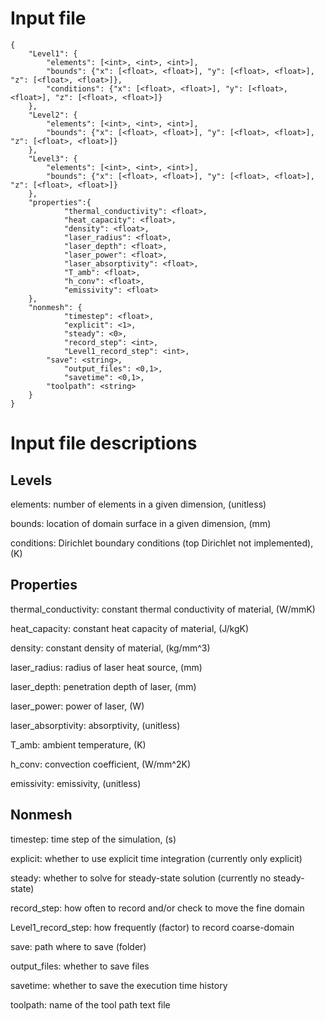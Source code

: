 # Input file
```
{
	"Level1": {
		"elements": [<int>, <int>, <int>],
		"bounds": {"x": [<float>, <float>], "y": [<float>, <float>], "z": [<float>, <float>]},
		"conditions": {"x": [<float>, <float>], "y": [<float>, <float>], "z": [<float>, <float>]}
	},
	"Level2": {
		"elements": [<int>, <int>, <int>],
		"bounds": {"x": [<float>, <float>], "y": [<float>, <float>], "z": [<float>, <float>]}
	},
	"Level3": {
		"elements": [<int>, <int>, <int>],
		"bounds": {"x": [<float>, <float>], "y": [<float>, <float>], "z": [<float>, <float>]}
	},
	"properties":{
	        "thermal_conductivity": <float>,
	        "heat_capacity": <float>,
	        "density": <float>,
	        "laser_radius": <float>,
	        "laser_depth": <float>,
	        "laser_power": <float>,
	        "laser_absorptivity": <float>,
	        "T_amb": <float>,
	        "h_conv": <float>,
	        "emissivity": <float>
	},
	"nonmesh": {
	        "timestep": <float>,
	        "explicit": <1>,
	        "steady": <0>,
	        "record_step": <int>,
	        "Level1_record_step": <int>,
		"save": <string>,
	        "output_files": <0,1>,
	        "savetime": <0,1>,
		"toolpath": <string>
	}
}
```
# Input file descriptions
## Levels
elements: number of elements in a given dimension, (unitless)

bounds: location of domain surface in a given dimension, (mm)

conditions: Dirichlet boundary conditions (top Dirichlet not implemented), (K)

## Properties
thermal_conductivity: constant thermal conductivity of material, (W/mmK)

heat_capacity: constant heat capacity of material, (J/kgK)

density: constant density of material, (kg/mm^3)

laser_radius: radius of laser heat source, (mm)

laser_depth: penetration depth of laser, (mm)

laser_power: power of laser, (W)

laser_absorptivity: absorptivity, (unitless)

T_amb: ambient temperature, (K)

h_conv: convection coefficient, (W/mm^2K)

emissivity: emissivity, (unitless)

## Nonmesh
timestep: time step of the simulation, (s)

explicit: whether to use explicit time integration (currently only explicit)

steady: whether to solve for steady-state solution (currently no steady-state)

record_step: how often to record and/or check to move the fine domain

Level1_record_step: how frequently (factor) to record coarse-domain

save: path where to save (folder)

output_files: whether to save files

savetime: whether to save the execution time history

toolpath: name of the tool path text file

